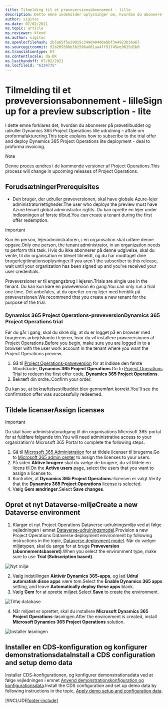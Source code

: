 ```yaml
---
title: Tilmelding til et prøveversionsabonnement - lille
description: Dette emne indeholder oplysninger om, hvordan du abonnere på og udruller den lille udrulning af Project Operations - aftale til proformafakturering.
author: sigitac
ms.date: 07/02/2021
ms.topic: article
ms.reviewer: kfend
ms.author: sigitac
ms.openlocfilehash: 2b5a65f5e29915c349d40400ebbf3e4923b36a67
ms.sourcegitcommit: 52b26950bb3b1596ad81aa4ff91745ee9615d1b0
ms.translationtype: HT
ms.contentlocale: da-DK
ms.lasthandoff: 07/02/2021
ms.locfileid: "6334775"
---
```

# <a name="sign-up-for-a-preview-subscription---lite"></a><span data-ttu-id="541e3-103">Tilmelding til et prøveversionsabonnement - lille</span><span class="sxs-lookup"><span data-stu-id="541e3-103">Sign up for a preview subscription - lite</span></span> 

<span data-ttu-id="541e3-104">I dette emne forklares det, hvordan du abonnerer på prøvetilbuddet og udruller Dynamics 365 Project Operations lille udrulning – aftale om proformafakturering.</span><span class="sxs-lookup"><span data-stu-id="541e3-104">This topic explains how to subscribe to the trial offer and deploy Dynamics 365 Project Operations lite deployment - deal to proforma invoicing.</span></span>

> [!NOTE]
> <span data-ttu-id="541e3-105">Denne proces ændres i de kommende versioner af Project Operations.</span><span class="sxs-lookup"><span data-stu-id="541e3-105">This process will change in upcoming releases of Project Operations.</span></span>

## <a name="prerequisites"></a><span data-ttu-id="541e3-106">Forudsætninger</span><span class="sxs-lookup"><span data-stu-id="541e3-106">Prerequisites</span></span>
- <span data-ttu-id="541e3-107">Den bruger, der udruller prøveversionen, skal have globale Azure-lejer administratorrettigheder.</span><span class="sxs-lookup"><span data-stu-id="541e3-107">The user who deploys the preview must have Azure tenant global administrator rights.</span></span> <span data-ttu-id="541e3-108">Du kan oprette en lejer under indløsningen af første tilbud.</span><span class="sxs-lookup"><span data-stu-id="541e3-108">You can create a tenant during the first offer redemption.</span></span>

> [!IMPORTANT]
> <span data-ttu-id="541e3-109">Kun én person, lejeradministratoren, i en organisation skal udføre denne opgave.</span><span class="sxs-lookup"><span data-stu-id="541e3-109">Only one person, the tenant administrator, in an organization needs to perform this task.</span></span> <span data-ttu-id="541e3-110">Hvis du ikke abonnerer på denne udgivelse, skal du vente, til din organisation er blevet tilmeldt, og du har modtaget dine brugerlegitimationsoplysninger.</span><span class="sxs-lookup"><span data-stu-id="541e3-110">If you aren't the subscriber to this release, wait until your organization has been signed up and you've received your user credentials.</span></span>
> 
> <span data-ttu-id="541e3-111">Prøveversioner er til engangsbrug i lejeren.</span><span class="sxs-lookup"><span data-stu-id="541e3-111">Trials are single use in the tenant.</span></span> <span data-ttu-id="541e3-112">Du kan kun køre en prøveversion én gang.</span><span class="sxs-lookup"><span data-stu-id="541e3-112">You can only run a trial one time.</span></span> <span data-ttu-id="541e3-113">Det anbefales, at du opretter en ny lejer med henblik på prøveversionen.</span><span class="sxs-lookup"><span data-stu-id="541e3-113">We recommend that you create a new tenant for the purpose of the trial.</span></span>

### <a name="dynamics-365-project-operations-trial"></a><span data-ttu-id="541e3-114">Dynamics 365 Project Operations-prøveversion</span><span class="sxs-lookup"><span data-stu-id="541e3-114">Dynamics 365 Project Operations trial</span></span> 

<span data-ttu-id="541e3-115">Før du går i gang, skal du sikre dig, at du er logget på en browser med brugerens arbejdskonto i lejeren, hvor du vil installere prøveversionen af Project Operations.</span><span class="sxs-lookup"><span data-stu-id="541e3-115">Before you begin, make sure you are logged in to a browser with the user work account in the tenant where you want the Project Operations preview.</span></span>

1. <span data-ttu-id="541e3-116">Gå til [Project Operations-prøveversion](https://aka.ms/try-po) for at indløse den første tilbudskode, **Dynamics 365 Project Operations**.</span><span class="sxs-lookup"><span data-stu-id="541e3-116">Go to [Project Operations Trial](https://aka.ms/try-po) to redeem the first offer code, **Dynamics 365 Project Operations**.</span></span>
2. <span data-ttu-id="541e3-117">Bekræft din ordre..</span><span class="sxs-lookup"><span data-stu-id="541e3-117">Confirm your order.</span></span>

  <span data-ttu-id="541e3-118">Du kan se, at bekræftelsestilbuddet blev gennemført korrekt.</span><span class="sxs-lookup"><span data-stu-id="541e3-118">You'll see the confirmation offer was successfully redeemed.</span></span>

## <a name="assign-licenses"></a><span data-ttu-id="541e3-119">Tildele licenser</span><span class="sxs-lookup"><span data-stu-id="541e3-119">Assign licenses</span></span>

> [!IMPORTANT]
> <span data-ttu-id="541e3-120">Du skal have administratoradgang til din organisations Microsoft 365-portal for at fuldføre følgende trin.</span><span class="sxs-lookup"><span data-stu-id="541e3-120">You will need administrative access to your organization's Microsoft 365 Portal to complete the following steps.</span></span>


1. <span data-ttu-id="541e3-121">Gå til [Microsoft 365 Administration](https://portal.office.com/) for at tildele licenser til brugerne.</span><span class="sxs-lookup"><span data-stu-id="541e3-121">Go to [Microsoft 365 admin center](https://portal.office.com/) to assign the licenses to your users.</span></span>
2. <span data-ttu-id="541e3-122">På siden **Aktive brugere** skal du vælge de brugere, du vil tildele en licens til.</span><span class="sxs-lookup"><span data-stu-id="541e3-122">On the **Active users** page, select the users that you want to assign a license to.</span></span>
3. <span data-ttu-id="541e3-123">Kontrollér, at **Dynamics 365 Project Operations**-licensen er valgt.</span><span class="sxs-lookup"><span data-stu-id="541e3-123">Verify that the **Dynamics 365 Project Operations** license is selected.</span></span> 
4. <span data-ttu-id="541e3-124">Vælg **Gem ændringer**.</span><span class="sxs-lookup"><span data-stu-id="541e3-124">Select **Save changes**.</span></span>

## <a name="create-a-new-dataverse-environment"></a><span data-ttu-id="541e3-125">Opret et nyt Dataverse-miljø</span><span class="sxs-lookup"><span data-stu-id="541e3-125">Create a new Dataverse environment</span></span>

1. <span data-ttu-id="541e3-126">Klargør et nyt Project Operations Dataverse-udrulningsmiljø ved at følge vejledningen i emnet [Dataverse-udrulningsmodel](lite-deployment.md).</span><span class="sxs-lookup"><span data-stu-id="541e3-126">Provision a new Project Operations Dataverse deployment environment by following instructions in the topic, [Dataverse deployment model](lite-deployment.md).</span></span> <span data-ttu-id="541e3-127">Når du vælger miljøtypen, skal du sørge for at bruge **Prøveversion (abonnementsbaseret)**.</span><span class="sxs-lookup"><span data-stu-id="541e3-127">When you select the environment type, make sure to use **Trial (Subscription based)**.</span></span>

  ![Nyt miljø](./media/19CreateEnvironment.png)

2. <span data-ttu-id="541e3-129">Vælg indstillingen **Aktivér Dynamics 365-apps**, og lad **Udrul automatisk disse apps** være tom.</span><span class="sxs-lookup"><span data-stu-id="541e3-129">Select the **Enable Dynamics 365 apps** setting, and leave **Automatically deploy these apps** blank.</span></span>  
3. <span data-ttu-id="541e3-130">Vælg **Gem** for at oprette miljøet.</span><span class="sxs-lookup"><span data-stu-id="541e3-130">Select **Save** to create the environment.</span></span>

  ![Tilføj database](./media/20CreateEnvironment1.png)

4. <span data-ttu-id="541e3-132">Når miljøet er oprettet, skal du installere **Microsoft Dynamics 365 Project Operations**-løsningen.</span><span class="sxs-lookup"><span data-stu-id="541e3-132">After the environment is created, install **Microsoft Dynamics 365 Project Operations** solution.</span></span> 

![Installer løsningen](./media/21InstallSolution.png)

## <a name="install-a-cds-configuration-and-setup-demo-data"></a><span data-ttu-id="541e3-134">Installer en CDS-konfiguration og konfigurer demonstrationsdata</span><span class="sxs-lookup"><span data-stu-id="541e3-134">Install a CDS configuration and setup demo data</span></span>

<span data-ttu-id="541e3-135">Installer CDS-konfigurationen, og konfigurer demonstrationsdata ved at følge vejledningen i emnet [Anvend demonstrationskonfiguration og konfigurationsdata](lite-apply-demo-setup-config-data.md).</span><span class="sxs-lookup"><span data-stu-id="541e3-135">Install the CDS configuration and set up demo data by following instructions in the topic, [Apply demo setup and configuration data](lite-apply-demo-setup-config-data.md).</span></span>


[!INCLUDE[footer-include](../includes/footer-banner.md)]

